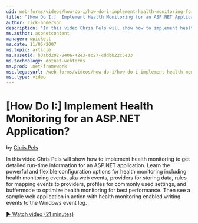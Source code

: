 ```yaml
---
uid: web-forms/videos/how-do-i/how-do-i-implement-health-monitoring-for-an-aspnet-application
title: "[How Do I:]  Implement Health Monitoring for an ASP.NET Application? | Microsoft Docs"
author: rick-anderson
description: "In this video Chris Pels will show how to implement health monitoring to get detailed run-time information for an ASP.NET application. Learn the powerful and..."
ms.author: aspnetcontent
manager: wpickett
ms.date: 11/05/2007
ms.topic: article
ms.assetid: b3abd282-840a-42e3-ac27-cddbb22c5e33
ms.technology: dotnet-webforms
ms.prod: .net-framework
msc.legacyurl: /web-forms/videos/how-do-i/how-do-i-implement-health-monitoring-for-an-aspnet-application
msc.type: video
---
```

[How Do I:]  Implement Health Monitoring for an ASP.NET Application?
====================
by [Chris Pels](https://twitter.com/chrispels)

In this video Chris Pels will show how to implement health monitoring to get detailed run-time information for an ASP.NET application. Learn the powerful and flexible configuration options for health monitoring including health monitoring events, aka web events, providers for storing data, rules for mapping events to providers, profiles for commonly used settings, and buffermode to optimize health monitoring for best performance. Then see a sample web application in action with health monitoring enabled writing events to the Windows event log.

[&#9654; Watch video (21 minutes)](https://channel9.msdn.com/Blogs/ASP-NET-Site-Videos/how-do-i-implement-health-monitoring-for-an-aspnet-application)
